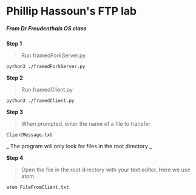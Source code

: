 # Phillip Hassoun's FTP lab
##### From Dr.Freudenthals OS class

**Step 1**
> Run framedForkServer.py
```
python3 ./framedForkServer.py
```

**Step 2**
>Run framedClient.py
```
python3 ./framedClient.py
```

**Step 3**
>When prompted, enter the name of a file to transfer
```
ClientMessage.txt
```
_ The program will only look for files in the root directory _

**Step 4**
>Open the file in the root directory with your text editor. Here we use atom
```
atom FileFromClient.txt
```
